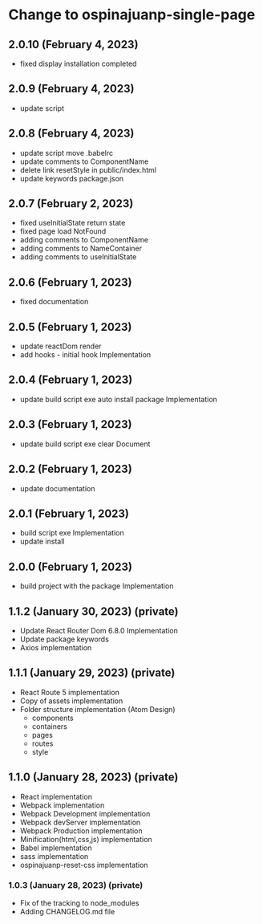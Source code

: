 # Change to ospinajuanp-single-page

## 2.0.10 (February 4, 2023)
* fixed display installation completed

## 2.0.9 (February 4, 2023)
* update script 

## 2.0.8 (February 4, 2023)
* update script move .babelrc
* update comments to ComponentName
* delete link resetStyle in public/index.html
* update keywords package.json

## 2.0.7 (February 2, 2023)
* fixed useInitialState return state
* fixed page load NotFound 
* adding comments to ComponentName
* adding comments to NameContainer
* adding comments to useInitialState

## 2.0.6 (February 1, 2023)
* fixed documentation

## 2.0.5 (February 1, 2023)
* update reactDom render
* add hooks - initial hook Implementation

## 2.0.4 (February 1, 2023)
* update build script exe auto install package Implementation

## 2.0.3 (February 1, 2023)
* update build script exe clear Document

## 2.0.2 (February 1, 2023)
* update documentation

## 2.0.1 (February 1, 2023)
* build script exe Implementation
* update install

## 2.0.0 (February 1, 2023)
* build project with the package Implementation

## 1.1.2 (January 30, 2023) (private)
* Update React Router Dom 6.8.0 Implementation
* Update package keywords
* Axios implementation

## 1.1.1 (January 29, 2023) (private)
* React Route 5 implementation
* Copy of assets implementation
* Folder structure implementation (Atom Design)
    - components 
    - containers 
    - pages 
    - routes
    - style

## 1.1.0 (January 28, 2023) (private)
* React implementation
* Webpack implementation
* Webpack Development implementation
* Webpack devServer implementation
* Webpack Production implementation
* Minification(html,css,js) implementation
* Babel implementation
* sass implementation
* ospinajuanp-reset-css implementation

### 1.0.3 (January 28, 2023) (private)
* Fix of the tracking to node_modules
* Adding CHANGELOG.md file